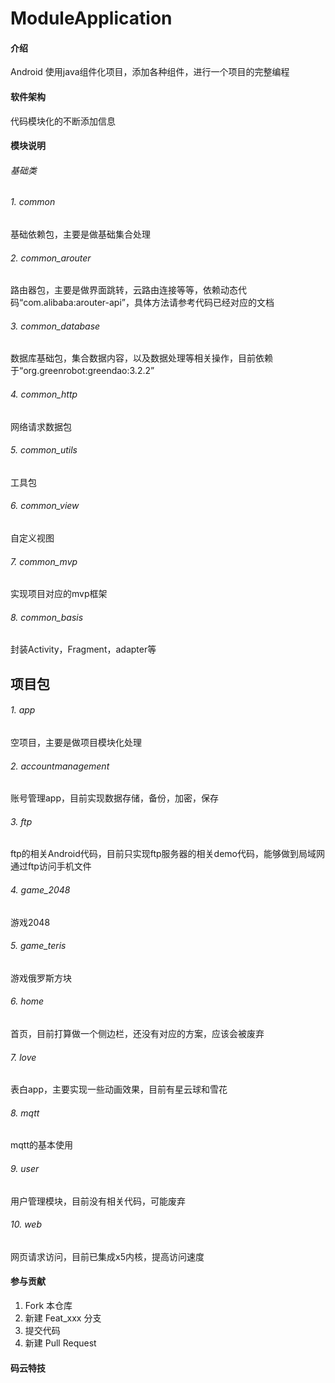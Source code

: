 # ModuleApplication

#### 介绍
Android 使用java组件化项目，添加各种组件，进行一个项目的完整编程

#### 软件架构
代码模块化的不断添加信息

#### 模块说明
###### 基础类
 ######  1.  common
 基础依赖包，主要是做基础集合处理
 ######  2.  common_arouter
 路由器包，主要是做界面跳转，云路由连接等等，依赖动态代码“com.alibaba:arouter-api”，具体方法请参考代码已经对应的文档
 ######  3.  common_database
 数据库基础包，集合数据内容，以及数据处理等相关操作，目前依赖于“org.greenrobot:greendao:3.2.2”
 ######  4.  common_http
 网络请求数据包
 ######  5.  common_utils
 工具包
 ######  6.  common_view
 自定义视图
 ######  7.  common_mvp
  实现项目对应的mvp框架
 ######  8.  common_basis
 封装Activity，Fragment，adapter等

 ## 项目包
 ######  1.  app
 空项目，主要是做项目模块化处理
 ######  2.  accountmanagement
 账号管理app，目前实现数据存储，备份，加密，保存
 ######  3.  ftp
 ftp的相关Android代码，目前只实现ftp服务器的相关demo代码，能够做到局域网通过ftp访问手机文件
 ######  4.  game_2048
 游戏2048
 ######  5.  game_teris
 游戏俄罗斯方块
 ######  6.  home
 首页，目前打算做一个侧边栏，还没有对应的方案，应该会被废弃
 ######  7.  love
 表白app，主要实现一些动画效果，目前有星云球和雪花
 ######  8.  mqtt
 mqtt的基本使用
 ######  9.  user
 用户管理模块，目前没有相关代码，可能废弃
 ###### 10.  web
网页请求访问，目前已集成x5内核，提高访问速度


#### 参与贡献

1.  Fork 本仓库
2.  新建 Feat_xxx 分支
3.  提交代码
4.  新建 Pull Request


#### 码云特技

